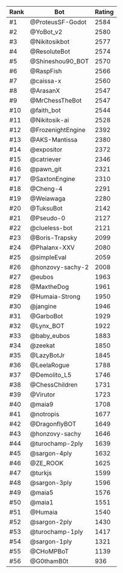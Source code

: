 Rank|Bot|Rating
---|---|---
#1|@ProteusSF-Godot|2584
#2|@YoBot_v2|2580
#3|@Nikitosikbot|2577
#4|@ResoluteBot|2574
#5|@Shineshou90_BOT|2570
#6|@RaspFish|2566
#7|@caissa-x|2560
#8|@ArasanX|2547
#9|@MrChessTheBot|2547
#10|@faith_bot|2544
#11|@Nikitosik-ai|2528
#12|@FrozenightEngine|2392
#13|@AKS-Mantissa|2380
#14|@expositor|2372
#15|@catriever|2346
#16|@pawn_git|2321
#17|@SaxtonEngine|2310
#18|@Cheng-4|2291
#19|@Weiawaga|2280
#20|@TuksuBot|2142
#21|@Pseudo-0|2127
#22|@clueless-bot|2121
#23|@Boris-Trapsky|2099
#24|@Phalanx-XXV|2080
#25|@simpleEval|2059
#26|@honzovy-sachy-2|2008
#27|@eubos|1963
#28|@MaxtheDog|1961
#29|@Humaia-Strong|1950
#30|@jangine|1946
#31|@GarboBot|1929
#32|@Lynx_BOT|1922
#33|@baby_eubos|1883
#34|@zeekat|1850
#35|@LazyBotJr|1845
#36|@LeelaRogue|1788
#37|@Demolito_L5|1746
#38|@ChessChildren|1731
#39|@Virutor|1723
#40|@maia9|1708
#41|@notropis|1677
#42|@DragonflyBOT|1649
#43|@honzovy-sachy|1646
#44|@turochamp-2ply|1639
#45|@sargon-4ply|1632
#46|@ZE_ROOK|1625
#47|@turkjs|1599
#48|@sargon-3ply|1596
#49|@maia5|1576
#50|@maia1|1551
#51|@Humaia|1540
#52|@sargon-2ply|1430
#53|@turochamp-1ply|1417
#54|@sargon-1ply|1321
#55|@CHoMPBoT|1139
#56|@G0thamB0t|936
